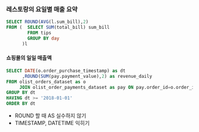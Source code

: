 ### 레스토랑의 요일별 매출 요약
```sql
SELECT ROUND(AVG(l.sum_bill),2)
FROM (  SELECT SUM(total_bill) sum_bill 
        FROM tips
        GROUP BY day
      )l
```

#### 쇼핑몰의 일일 매출액

```sql
SELECT DATE(o.order_purchase_timestamp) as dt
      ,ROUND(SUM(pay.payment_value),2) as revenue_daily 
FROM olist_orders_dataset as o
     JOIN olist_order_payments_dataset as pay ON pay.order_id=o.order_id
GROUP BY dt
HAVING dt >= '2018-01-01'
ORDER BY dt
```
- ROUND 할 때 AS 실수하지 않기 
- TIMESTAMP, DATETIME 익히기 
